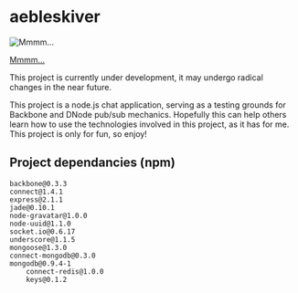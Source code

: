 # aebleskiver

![Mmmm...](http://upload.wikimedia.org/wikipedia/commons/0/04/Aebleskiver.jpg)

[Mmmm...](http://en.wikipedia.org/wiki/%C3%86bleskiver)

This project is currently under development, it may undergo radical changes in the near future.

This project is a node.js chat application, serving as a testing grounds for Backbone and DNode
pub/sub mechanics.  Hopefully this can help others learn how to use the technologies involved in 
this project, as it has for me.  This project is only for fun, so enjoy!

## Project dependancies (npm)

    backbone@0.3.3
    connect@1.4.1
    express@2.1.1
    jade@0.10.1
    node-gravatar@1.0.0
    node-uuid@1.1.0
    socket.io@0.6.17
    underscore@1.1.5
    mongoose@1.3.0
    connect-mongodb@0.3.0
    mongodb@0.9.4-1
        connect-redis@1.0.0
        keys@0.1.2